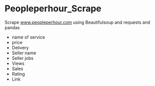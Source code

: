 # Peopleperhour_Scrape
Scrape www.peopleperhour.com using Beautifulsoup and requests and pandas

- name of service
- price
- Delivery
- Seller name
- Seller jobs
- Views
- Sales
- Rating
- Link



